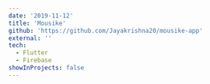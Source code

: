 ```yaml
---
date: '2019-11-12'
title: 'Mousike'
github: 'https://github.com/Jayakrishna20/mousike-app'
external: ''
tech:
  - Flutter
  - Firebase  
showInProjects: false
---
```

